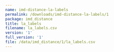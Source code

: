 ```yaml
---
name: imd-distance-la-labels
permalink: /downloads/imd-distance-la-labels/1
package: imd_distance
title: la_labels
filename: la_labels.csv
version: '1'
full_version: '1'
file: /data/imd_distance/1/la_labels.csv
---
```

